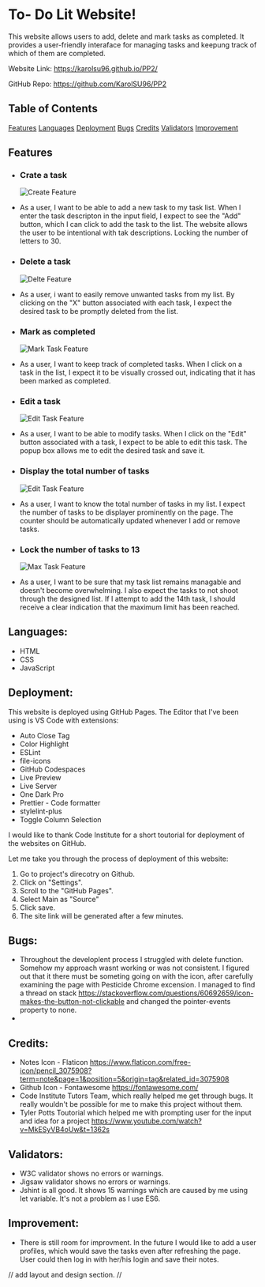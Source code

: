 # To- Do Lit Website!

This website allows users to add, delete and mark tasks as completed.
It provides a user-friendly interaface for managing tasks and keepung track of which of them are completed.

Website Link: https://karolsu96.github.io/PP2/

GitHub Repo: https://github.com/KarolSU96/PP2

## Table of Contents

[Features](#features)
[Languages](#languages)
[Deployment](#deployment)
[Bugs](#bugs)
[Credits](#credits)
[Validators](#validators)
[Improvement](#improvement)

## Features

- ### Crate a task
  ![Create Feature](./readme-images/create.png)
- As a user, I want to be able to add a new task to my task list. When I enter the task descripton in the input field, I expect to see the "Add" button, which I can click to add the task to the list. The website allows the user to be intentional with tak descriptions. Locking the number of letters to 30.

- ### Delete a task
  ![Delte Feature](./readme-images/delete.png)
- As a user, i want to easily remove unwanted tasks from my list. By clicking on the "X" button associated with each task, I expect the desired task to be promptly deleted from the list.

- ### Mark as completed
  ![Mark Task Feature](./readme-images/mark.png)
- As a user, I want to keep track of completed tasks. When I click on a task in the list, I expect it to be visually crossed out, indicating that it has been marked as completed.

- ### Edit a task
  ![Edit Task Feature](./readme-images/edit.png)
- As a user, I want to be able to modify tasks. When I click on the "Edit" button associated with a task, I expect to be able to edit this task. The popup box allows me to edit the desired task and save it.

- ### Display the total number of tasks
  ![Edit Task Feature](./readme-images/counter.png)
- As a user, I want to know the total number of tasks in my list. I expect the number of tasks to be displayer prominently on the page. The counter should be automatically updated whenever I add or remove tasks.

- ### Lock the number of tasks to 13
  ![Max Task Feature](./readme-images/max.png)
- As a user, I want to be sure that my task list remains managable and doesn't become overwhelming. I also expect the tasks to not shoot through the designed list. If I attempt to add the 14th task, I should receive a clear indication that the maximum limit has been reached.

## Languages:

- HTML
- CSS
- JavaScript

## Deployment:

This website is deployed using GitHub Pages.
The Editor that I've been using is VS Code with extensions:

- Auto Close Tag
- Color Highlight
- ESLint
- file-icons
- GitHub Codespaces
- Live Preview
- Live Server
- One Dark Pro
- Prettier - Code formatter
- stylelint-plus
- Toggle Column Selection

I would like to thank Code Institute for a short toutorial for deployment of the websites on GitHub.

Let me take you through the process of deployment of this website:

1. Go to project's direcotry on Github.
2. Click on "Settings".
3. Scroll to the "GitHub Pages".
4. Select Main as "Source"
5. Click save.
6. The site link will be generated after a few minutes.

## Bugs:

- Throughout the developlent process I struggled with delete function. Somehow my approach wasnt working or was not consistent. I figured out that it there must be someting going on with the icon, after carefully examining the page with Pesticide Chrome excension. I managed to find a thread on stack https://stackoverflow.com/questions/60692659/icon-makes-the-button-not-clickable and changed the pointer-events property to none.
-

## Credits:

- Notes Icon - Flaticon https://www.flaticon.com/free-icon/pencil_3075908?term=note&page=1&position=5&origin=tag&related_id=3075908
- Github Icon - Fontawesome https://fontawesome.com/
- Code Institute Tutors Team, which really helped me get through bugs. It really wouldn't be possible for me to make this project without them.
- Tyler Potts Toutorial which helped me with prompting user for the input and idea for a project https://www.youtube.com/watch?v=MkESyVB4oUw&t=1362s

## Validators:

- W3C validator shows no errors or warnings.
- Jigsaw validator shows no errors or warnings.
- Jshint is all good. It shows 15 warnings which are caused by me using let variable. It's not a problem as I use ES6.

## Improvement:

- There is still room for improvment. In the future I would like to add a user profiles, which would save the tasks even after refreshing the page. User could then log in with her/his login and save their notes.

// add layout and design section.
//
